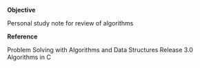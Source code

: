 **Objective**

Personal study note for review of algorithms

**Reference**

Problem Solving with Algorithms and Data Structures Release 3.0  
Algorithms in C  
